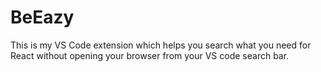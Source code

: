 # BeEazy
This is my VS Code extension which helps you search what you need for React without opening your browser from your VS code search bar.
